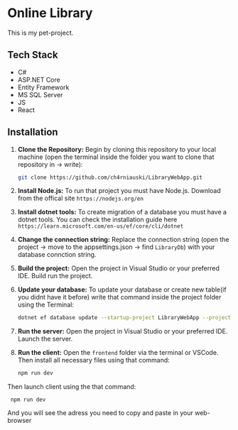 # Online Library

This is my pet-project. 

## Tech Stack

- C#
- ASP.NET Core
- Entity Framework
- MS SQL Server
- JS
- React

## Installation

1. **Clone the Repository:** Begin by cloning this repository to your local machine (open the terminal inside the folder you want to clone that repository in -> write):

     ```bash
   git clone https://github.com/ch4rniauski/LibraryWebApp.git
2. **Install Node.js:** To run that project you must have Node.js.  Download from the offical site `https://nodejs.org/en`
3. **Install dotnet tools:** To create migration of a database you must have a dotnet tools.  You can check the installation guide here `https://learn.microsoft.com/en-us/ef/core/cli/dotnet`
4. **Change the connection string:** Replace the connection string (open the project -> move to the appsettings.json -> find `LibraryDb`) with your database connction string.
5. **Build the project:** Open the project in Visual Studio or your preferred IDE. Build run the project.
6. **Update your database:** To update your database or create new table(if you didnt have it before) write that command inside the project folder using the Terminal:

     ```bash
   dotnet ef database update --startup-project LibraryWebApp --project Library.DataContext
7. **Run the server:** Open the project in Visual Studio or your preferred IDE. Launch the server.
8. **Run the client:** Open the `frontend` folder via the terminal or VSCode. Then install all necessary files using that command:

     ```bash
   npm run dev
Then launch client using the that command:

     npm run dev
And you will see the adress you need to copy and paste in your web-browser
